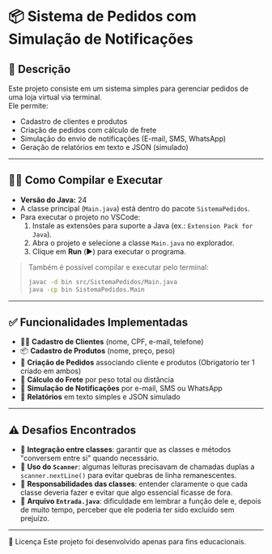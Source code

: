 # 📦 Sistema de Pedidos com Simulação de Notificações

## 📜 Descrição
Este projeto consiste em um sistema simples para gerenciar pedidos de uma loja virtual via terminal.  
Ele permite:
- Cadastro de clientes e produtos
- Criação de pedidos com cálculo de frete
- Simulação do envio de notificações (E-mail, SMS, WhatsApp)
- Geração de relatórios em texto e JSON (simulado)

---

## 🧑‍💻 Como Compilar e Executar
- **Versão do Java:** 24
- A classe principal (`Main.java`) está dentro do pacote `SistemaPedidos`.
- Para executar o projeto no VSCode:
  1. Instale as extensões para suporte a Java (ex.: `Extension Pack for Java`).
  2. Abra o projeto e selecione a classe `Main.java` no explorador.
  3. Clique em **Run** (▶️) para executar o programa.

> Também é possível compilar e executar pelo terminal:
> ```bash
> javac -d bin src/SistemaPedidos/Main.java
> java -cp bin SistemaPedidos.Main
> ```

---

## ✅ Funcionalidades Implementadas
- 🧑‍💼 **Cadastro de Clientes** (nome, CPF, e-mail, telefone)
- 📦 **Cadastro de Produtos** (nome, preço, peso)
- 🧾 **Criação de Pedidos** associando cliente e produtos (Obrigatorio ter 1 criado em ambos)
- 🚚 **Cálculo do Frete** por peso total ou distância
- 🔔 **Simulação de Notificações** por e-mail, SMS ou WhatsApp
- 📝 **Relatórios** em texto simples e JSON simulado

---

## ⚠️ Desafios Encontrados
- 🔗 **Integração entre classes**: garantir que as classes e métodos "conversem entre si" quando necessário.
- 🐛 **Uso do `Scanner`**: algumas leituras precisavam de chamadas duplas a `scanner.nextLine()` para evitar quebras de linha remanescentes.
- 🧠 **Responsabilidades das classes**: entender claramente o que cada classe deveria fazer e evitar que algo essencial ficasse de fora.
- 📂 **Arquivo `Entrada.java`**: dificuldade em lembrar a função dele e, depois de muito tempo, perceber que ele poderia ter sido excluído sem prejuízo.

---

📄 Licença
Este projeto foi desenvolvido apenas para fins educacionais.
